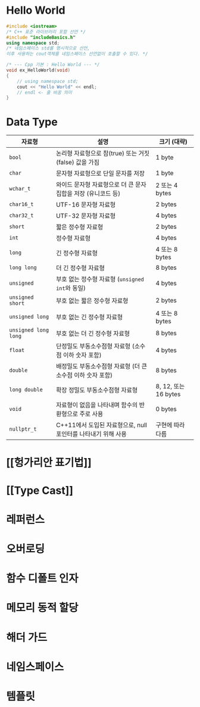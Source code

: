 # Hello World
```cpp
#include <iostream>
/* C++ 표준 라이브러리 포함 선언 */
#include "includeBasics.h"
using namespace std;
/* 네임스페이스 std를 명시적으로 선언,
이후 사용하는 cout객체를 네임스페이스 선언없이 호출할 수 있다. */

/* --- Cpp 기본 : Hello World --- */
void ex_HelloWorld(void)
{
    // using namespace std;
    cout << "Hello World" << endl;
    // endl <- 줄 바꿈 의미
}
```

# Data Type
|자료형|설명|크기 (대략)|
|---|---|---|
|`bool`|논리형 자료형으로 참(true) 또는 거짓(false) 값을 가짐|1 byte|
|`char`|문자형 자료형으로 단일 문자를 저장|1 byte|
|`wchar_t`|와이드 문자형 자료형으로 더 큰 문자 집합을 저장 (유니코드 등)|2 또는 4 bytes|
|`char16_t`|UTF-16 문자형 자료형|2 bytes|
|`char32_t`|UTF-32 문자형 자료형|4 bytes|
|`short`|짧은 정수형 자료형|2 bytes|
|`int`|정수형 자료형|4 bytes|
|`long`|긴 정수형 자료형|4 또는 8 bytes|
|`long long`|더 긴 정수형 자료형|8 bytes|
|`unsigned`|부호 없는 정수형 자료형 (`unsigned int`와 동일)|4 bytes|
|`unsigned short`|부호 없는 짧은 정수형 자료형|2 bytes|
|`unsigned long`|부호 없는 긴 정수형 자료형|4 또는 8 bytes|
|`unsigned long long`|부호 없는 더 긴 정수형 자료형|8 bytes|
|`float`|단정밀도 부동소수점형 자료형 (소수점 이하 숫자 포함)|4 bytes|
|`double`|배정밀도 부동소수점형 자료형 (더 큰 소수점 이하 숫자 포함)|8 bytes|
|`long double`|확장 정밀도 부동소수점형 자료형|8, 12, 또는 16 bytes|
|`void`|자료형이 없음을 나타내며 함수의 반환형으로 주로 사용|0 bytes|
|`nullptr_t`|C++11에서 도입된 자료형으로, null 포인터를 나타내기 위해 사용|구현에 따라 다름|

# [[헝가리안 표기법]]

# [[Type Cast]]

# 레퍼런스

# 오버로딩

# 함수 디폴트 인자

# 메모리 동적 할당

# 해더 가드

# 네임스페이스

# 템플릿

